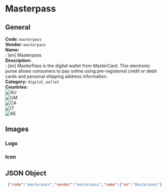 # Masterpass 
## General 
**Code:** `masterpass`  
**Vendor:** `masterpass`  
**Name:**  
:	[en] Masterpass  
**Description:**  
: [en] MasterPass is the digital wallet from MasterCard. This electronic purse allows consumers to pay online using pre-registered credit or debit cards and personal shipping address information.  
**Category:** `digital_wallet`  
**Countries:**  
![AU](https://cdnjs.cloudflare.com/ajax/libs/flag-icon-css/3.3.0/flags/4x3/AU.svg#w24)  
![UM](https://cdnjs.cloudflare.com/ajax/libs/flag-icon-css/3.3.0/flags/4x3/UM.svg#w24)  
![CA](https://cdnjs.cloudflare.com/ajax/libs/flag-icon-css/3.3.0/flags/4x3/CA.svg#w24)  
![IT](https://cdnjs.cloudflare.com/ajax/libs/flag-icon-css/3.3.0/flags/4x3/IT.svg#w24)  
![AE](https://cdnjs.cloudflare.com/ajax/libs/flag-icon-css/3.3.0/flags/4x3/AE.svg#w24)  
 
## Images 
### Logo 
### Icon 
## JSON Object 
```json
 {"code":"masterpass","vendor":"masterpass","name":{"en":"Masterpass"},"description":{"en":"MasterPass is the digital wallet from MasterCard. This electronic purse allows consumers to pay online using pre-registered credit or debit cards and personal shipping address information."},"countries":["AU","UM","CA","IT","AE"],"category":"digital_wallet"}```  
